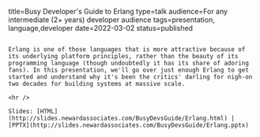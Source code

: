title=Busy Developer's Guide to Erlang
type=talk
audience=For any intermediate (2+ years) developer audience
tags=presentation, language,developer
date=2022-03-02
status=published
~~~~~~

Erlang is one of those languages that is more attractive because of its underlying platform principles, rather than the beauty of its programming language (though undoubtedly it has its share of adoring fans). In this presentation, we'll go over just enough Erlang to get started and understand why it's been the critics' darling for nigh-on two decades for building systems at massive scale.
    
<hr />

Slides: [HTML](http://slides.newardassociates.com/BusyDevsGuide/Erlang.html) | [PPTX](http://slides.newardassociates.com/BusyDevsGuide/Erlang.pptx)
